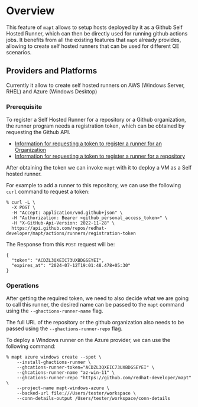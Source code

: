 # Overview

This feature of `mapt` allows to setup hosts deployed by it as a Github Self Hosted Runner, which can then be directly used for running github actions jobs.
It benefits from all the existing features that `mapt` already provides, allowing to create self hosted runners that can be used for different QE scenarios.

## Providers and Platforms

Currently it allow to create self hosted runners on AWS (Windows Server, RHEL) and Azure (Windows Desktop)

### Prerequisite

To register a Self Hosted Runner for a repository or a Github organization, the runner program needs a registration token, which can be obtained by requesting the
Github API.

* [Information for requesting a token to register a runner for an Organization](https://docs.github.com/en/rest/actions/self-hosted-runners#create-a-registration-token-for-an-organization)
* [Information for requesting a token to register a runner for a repository](https://docs.github.com/en/rest/actions/self-hosted-runners#create-a-registration-token-for-a-repository)

After obtaining the token we can invoke `mapt` with it to deploy a VM as a Self hosted runner.

For example to add a runner to this repository, we can use the following `curl` command to request a token:

```
% curl -L \
  -X POST \
  -H "Accept: application/vnd.github+json" \
  -H "Authorization: Bearer <github_personal_access_token>" \
  -H "X-GitHub-Api-Version: 2022-11-28" \
  https://api.github.com/repos/redhat-developer/mapt/actions/runners/registration-token
```
The Response from this `POST` request will be:

```
{
  "token": "ACDZL3QXEIC73UXBDGSEYEI",
  "expires_at": "2024-07-12T19:01:48.478+05:30"
}
```

### Operations

After getting the required token, we need to also decide what we are going to call this runner, the desired name can be passed to the `mapt` command using the
`--ghactions-runner-name` flag.

The full URL of the repository or the github organization also needs to be passed using the `--ghactions-runner-repo` flag.

To deploy a Windows runner on the Azure provider, we can use the following command:

```
% mapt azure windows create --spot \
    --install-ghactions-runner \
    --ghcations-runner-token="ACDZL3QXEIC73UXBDGSEYEI" \
    --ghcations-runner-name "az-win-11" \
    --ghcations-runner-repo "https://github.com/redhat-developer/mapt" \
    --project-name mapt-windows-azure \
    --backed-url file:///Users/tester/workspace \
    --conn-details-output /Users/tester/workspace/conn-details
```


